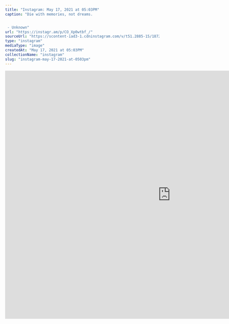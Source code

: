 ```yaml
---
title: "Instagram: May 17, 2021 at 05:03PM"
caption: "Die with memories, not dreams.⁣


 - Unknown"
url: "https://instagr.am/p/CO_Xp0wtbf_/"
sourceUrl: "https://scontent-iad3-1.cdninstagram.com/v/t51.2885-15/187267895_895593754630888_1776762497456454909_n.jpg?_nc_cat=100&ccb=1-3&_nc_sid=8ae9d6&_nc_ohc=kC9agd3Zf18AX9LzNb8&_nc_ht=scontent-iad3-1.cdninstagram.com&oh=d802140e076d005c65070ae4c23a02fa&oe=60C71F91"
type: "instagram"
mediaType: "image"
createdAt: "May 17, 2021 at 05:03PM"
collectionName: "instagram"
slug: "instagram-may-17-2021-at-0503pm"
---
```

<iframe src="https://scontent-iad3-1.cdninstagram.com/v/t51.2885-15/187267895_895593754630888_1776762497456454909_n.jpg?_nc_cat=100&ccb=1-3&_nc_sid=8ae9d6&_nc_ohc=kC9agd3Zf18AX9LzNb8&_nc_ht=scontent-iad3-1.cdninstagram.com&oh=d802140e076d005c65070ae4c23a02fa&oe=60C71F91" width="1080" height="810" frameborder="0" scrolling="no" allowtransparency="true"></iframe>
